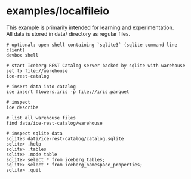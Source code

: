 # examples/localfileio

This example is primarily intended for learning and experimentation.  
All data is stored in data/ directory as regular files.

```shell
# optional: open shell containing `sqlite3` (sqlite command line client)
devbox shell

# start Iceberg REST Catalog server backed by sqlite with warehouse set to file://warehouse
ice-rest-catalog

# insert data into catalog
ice insert flowers.iris -p file://iris.parquet

# inspect
ice describe

# list all warehouse files
find data/ice-rest-catalog/warehouse

# inspect sqlite data
sqlite3 data/ice-rest-catalog/catalog.sqlite
sqlite> .help 
sqlite> .tables
sqlite> .mode table
sqlite> select * from iceberg_tables;
sqlite> select * from iceberg_namespace_properties;
sqlite> .quit
```
